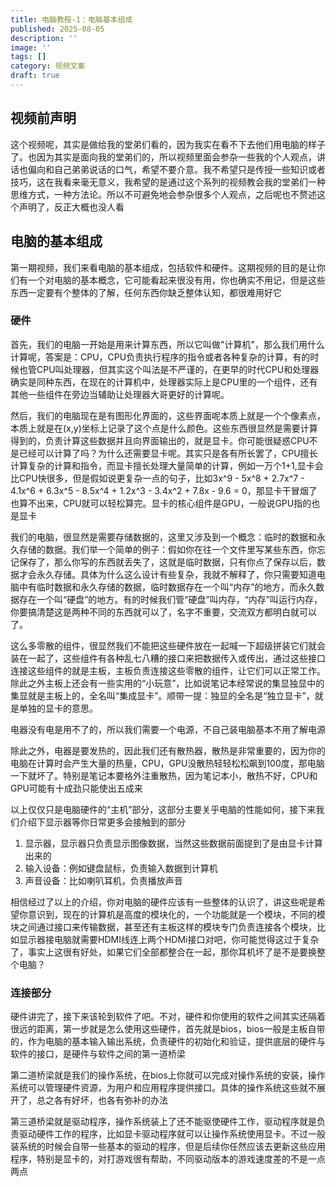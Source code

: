 ```yaml
---
title: 电脑教程-1：电脑基本组成
published: 2025-08-05
description: ''
image: ''
tags: []
category: 视频文案
draft: true 
---
```


## 视频前声明

这个视频呢，其实是做给我的堂弟们看的，因为我实在看不下去他们用电脑的样子了。也因为其实是面向我的堂弟们的，所以视频里面会参杂一些我的个人观点，讲话也偏向和自己弟弟说话的口气，希望不要介意。我不希望只是传授一些知识或者技巧，这在我看来毫无意义，我希望的是通过这个系列的视频教会我的堂弟们一种思维方式，一种方法论。所以不可避免地会参杂很多个人观点，之后呢也不赘述这个声明了，反正大概也没人看

## 电脑的基本组成

第一期视频，我们来看电脑的基本组成，包括软件和硬件。这期视频的目的是让你们有一个对电脑的基本概念，它可能看起来很没有用，你也确实不用记，但是这些东西一定要有个整体的了解，任何东西你缺乏整体认知，都很难用好它

### 硬件

首先，我们的电脑一开始是用来计算东西，所以它叫做"计算机"，那么我们用什么计算呢，答案是：CPU，CPU负责执行程序的指令或者各种复杂的计算，有的时候也管CPU叫处理器，但其实这个叫法是不严谨的，在更早的时代CPU和处理器确实是同种东西，在现在的计算机中，处理器实际上是CPU里的一个组件，还有其他一些组件在旁边当辅助让处理器大哥更好的计算呢。

然后，我们的电脑现在是有图形化界面的，这些界面呢本质上就是一个个像素点，本质上就是在(x,y)坐标上记录了这个点是什么颜色。这些东西很显然是需要计算得到的，负责计算这些数据并且向界面输出的，就是显卡。你可能很疑惑CPU不是已经可以计算了吗？为什么还需要显卡呢。其实只是各有所长罢了，CPU擅长计算复杂的计算和指令，而显卡擅长处理大量简单的计算，例如一万个1+1,显卡会比CPU快很多，但是假如说更复杂一点的句子，比如3x^9 - 5x^8 + 2.7x^7 - 4.1x^6 + 6.3x^5 - 8.5x^4 + 1.2x^3 - 3.4x^2 + 7.8x - 9.6 = 0，那显卡干冒烟了也算不出来，CPU就可以轻松算完。显卡的核心组件是GPU，一般说GPU指的也是显卡

我们的电脑，很显然是需要存储数据的，这里又涉及到一个概念：临时的数据和永久存储的数据。我们举一个简单的例子：假如你在往一个文件里写某些东西，你忘记保存了，那么你写的东西就丢失了，这就是临时数据，只有你点了保存以后，数据才会永久存储。具体为什么这么设计有些复杂，我就不解释了，你只需要知道电脑中有临时数据和永久存储的数据，临时数据存在一个叫“内存”的地方，而永久数据存在一个叫“硬盘”的地方。有的时候我们管“硬盘”叫内存，“内存”叫运行内存，你要搞清楚这是两种不同的东西就可以了，名字不重要，交流双方都明白就可以了。

这么多零散的组件，很显然我们不能把这些硬件放在一起喊一下超级拼装它们就会装在一起了，这些组件有各种乱七八糟的接口来把数据传入或传出，通过这些接口连接这些组件的就是主板，主板负责连接这些零散的组件，让它们可以正常工作。除此之外主板上还会有一些实用的“小玩意”，比如说笔记本经常说的集显独显中的集显就是主板上的，全名叫“集成显卡”。顺带一提：独显的全名是“独立显卡”，就是单独的显卡的意思。

电器没有电是用不了的，所以我们需要一个电源，不自己装电脑基本不用了解电源

除此之外，电器是要发热的，因此我们还有散热器，散热是非常重要的，因为你的电脑在计算时会产生大量的热量，CPU，GPU没散热轻轻松松飙到100度，那电脑一下就坏了。特别是笔记本要格外注重散热，因为笔记本小，散热不好，CPU和GPU可能有十成劲只能使出五成来

以上仅仅只是电脑硬件的“主机”部分，这部分主要关乎电脑的性能如何，接下来我们介绍下显示器等你日常更多会接触到的部分

1. 显示器，显示器只负责显示图像数据，当然这些数据前面提到了是由显卡计算出来的
2. 输入设备：例如键盘鼠标，负责输入数据到计算机
3. 声音设备：比如喇叭耳机，负责播放声音

相信经过了以上的介绍，你对电脑的硬件应该有一些整体的认识了，讲这些呢是希望你意识到，现在的计算机是高度的模块化的，一个功能就是一个模块，不同的模块之间通过接口来传输数据，甚至还有主板这样的模块专门负责连接各个模块，比如显示器接电脑就需要HDMI线连上两个HDMi接口对吧，你可能觉得这过于复杂了，事实上这很有好处，如果它们全部都整合在一起，那你耳机坏了是不是要换整个电脑？

### 连接部分

硬件讲完了，接下来该轮到软件了吧。不对，硬件和你使用的软件之间其实还隔着很远的距离，第一步就是怎么使用这些硬件，首先就是bios，bios一般是主板自带的，作为电脑的基本输入输出系统，负责硬件的初始化和验证，提供底层的硬件与软件的接口，是硬件与软件之间的第一道桥梁

第二道桥梁就是我们的操作系统，在bios上你就可以完成对操作系统的安装，操作系统可以管理硬件资源，为用户和应用程序提供接口。具体的操作系统这些就不展开了，总之各有好坏，也各有弥补的办法

第三道桥梁就是驱动程序，操作系统装上了还不能驱使硬件工作，驱动程序就是负责驱动硬件工作的程序，比如显卡驱动程序就可以让操作系统使用显卡。不过一般装系统的时候会自带一些基本的驱动的程序，但是后续你任然应该去更新这些应用程序，特别是显卡的，对打游戏很有帮助，不同驱动版本的游戏速度差的不是一点两点